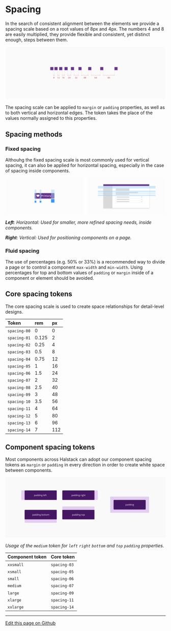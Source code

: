 # Spacing

In the search of consistent alignment between the elements we provide a spacing scale based on a root values of 8px and 4px. The numbers 4 and 8 are easily multiplied, they provide flexible and consistent, yet distinct enough, steps between them.

![Spacing_overview](images/spacing_overview.png)

The spacing scale can be applied to  `margin`  or  `padding`  properties, as well as to both vertical and horizontal edges. 
The token takes the place of the values normally assigned to this properties.

## Spacing methods

### Fixed spacing

Althouhg the fixed spacing scale is most commonly used for vertical spacing, it can also be applied for horizontal spacing, especially in the case of spacing inside components.

![Spacing methods](images/spacing_types.png)

_**Left**: Horizontal: Used for smaller, more refined spacing needs, inside components._

_**Right**: Vertical: Used for positioning components on a page._

### Fluid spacing

The use of percentages (e.g. 50% or 33%) is a recommended way to divide a page or to control a component `max-width` and `min-width`. Using percentages for top and bottom values of `padding` or `margin` inside of a component or element should be avoided.

## Core spacing tokens

The core spacing scale is used to create space relationships for detail-level designs.

| Token         | rem    | px   | 
| :---          | :---   | :--- | 
| `spacing-00`  | 0      | 0    | 
| `spacing-01`  | 0.125  | 2    | 
| `spacing-02`  | 0.25   | 4    | 
| `spacing-03`  | 0.5    | 8    | 
| `spacing-04`  | 0.75   | 12   | 
| `spacing-05`  | 1      | 16   | 
| `spacing-06`  | 1.5    | 24   | 
| `spacing-07`  | 2      | 32   | 
| `spacing-08`  | 2.5    | 40   | 
| `spacing-09`  | 3      | 48   | 
| `spacing-10`  | 3.5    | 56   | 
| `spacing-11`  | 4      | 64   | 
| `spacing-12`  | 5      | 80   |
| `spacing-13`  | 6      | 96   | 
| `spacing-14`  | 7      | 112  | 



## Component spacing tokens

Most components across Halstack can adopt our component spacing tokens as `margin` or `padding` in every direction in order to create white space between components.

![Padding properties](images/spacing_padding.png)

_Usage of the `medium` token for `left` `right` `bottom` and `top` `padding` properties._


| Component token   | Core token    |
| :---              | :---          |
| `xxsmall`         | `spacing-03`  |
| `xsmall`          | `spacing-05`  |
| `small`           | `spacing-06`  |
| `medium`          | `spacing-07`  |
| `large`           | `spacing-09`  |
| `xlarge`          | `spacing-11`  |
| `xxlarge`         | `spacing-14`  | 

____________________________________________________________

[Edit this page on Github](https://github.com/dxc-technology/halstack-style-guide/blob/master/guidelines/principles/spacing/README.md)
